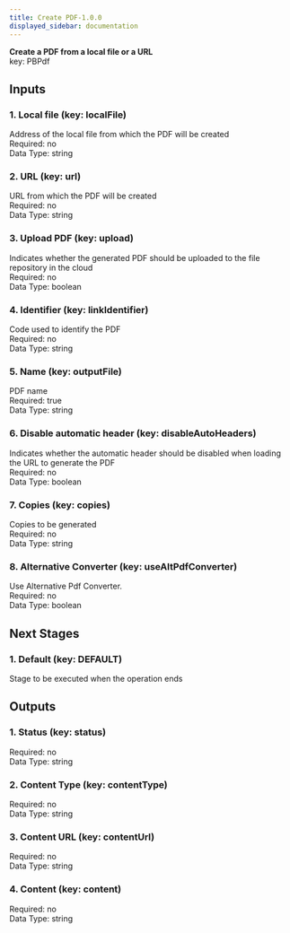 ```yaml
---  
title: Create PDF-1.0.0  
displayed_sidebar: documentation  
---  
```

**Create a PDF from a local file or a URL**  
key: PBPdf  
  
## Inputs  
### 1. Local file (key: localFile)  
Address of the local file from which the PDF will be created  
Required: no  
Data Type: string   
### 2. URL (key: url)  
URL from which the PDF will be created  
Required: no  
Data Type: string   
### 3. Upload PDF (key: upload)  
Indicates whether the generated PDF should be uploaded to the file repository in the cloud  
Required: no  
Data Type: boolean   
### 4. Identifier (key: linkIdentifier)  
Code used to identify the PDF  
Required: no  
Data Type: string   
### 5. Name (key: outputFile)  
PDF name  
Required: true  
Data Type: string   
### 6. Disable automatic header (key: disableAutoHeaders)  
Indicates whether the automatic header should be disabled when loading the URL to generate the PDF  
Required: no  
Data Type: boolean   
### 7. Copies (key: copies)  
Copies to be generated  
Required: no  
Data Type: string   
### 8. Alternative Converter (key: useAltPdfConverter)  
Use Alternative Pdf Converter.  
Required: no  
Data Type: boolean   
## Next Stages  
### 1. Default (key: DEFAULT)  
Stage to be executed when the operation ends  
## Outputs  
### 1. Status (key: status)  
  
Required: no  
Data Type: string   
### 2. Content Type (key: contentType)  
  
Required: no  
Data Type: string   
### 3. Content URL (key: contentUrl)  
  
Required: no  
Data Type: string   
### 4. Content (key: content)  
  
Required: no  
Data Type: string 